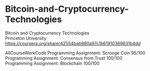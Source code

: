 # Bitcoin-and-Cryptocurrency-Technologies  
Bitcoin and Cryptocurrency Technologies  
Princeton University  
https://coursera.org/share/42554bab880a97c1b61910369631b4dd
  
AllCourseWorkCode
Programming Assignment: Scrooge Coin 95/100  
Programming Assignment: Consensus from Trust 100/100  
Programming Assignment: Blockchain 100/100
